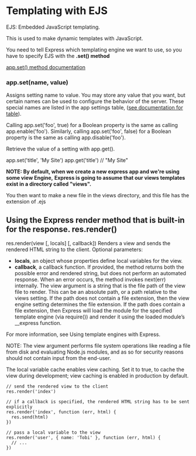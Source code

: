 # Templating with EJS

EJS:
Embedded JavaScript templating.

This is used to make dynamic templates with JavaScript.

You need to tell Express which templating engine we want to use, so you have to specify EJS with the **.set() method**

[app.set() method documentation](https://expressjs.com/en/api.html#app.set)

### app.set(name, value)

Assigns setting name to value.
You may store any value that you want, but certain names can be used to configure the behavior of the server.
These special names are listed in the app settings table, ([see documentation for table](https://expressjs.com/en/api.html#app.set)).

Calling app.set('foo', true) for a Boolean property is the same as calling app.enable('foo'). Similarly, calling app.set('foo', false) for a Boolean property is the same as calling app.disable('foo').

Retrieve the value of a setting with app.get().

app.set('title', 'My Site')
app.get('title') // "My Site"


**NOTE: By default, when we create a new express app and we're using some view Engine,**
**Express is going to assume that our views templates exist in a directory called "views".**

You then want to make a new file in the views directory, and this file has the extension of .ejs

## Using the Express render method that is built-in for the response.  res.render()

res.render(view [, locals] [, callback])
Renders a view and sends the rendered HTML string to the client. Optional parameters:

* **locals**, an object whose properties define local variables for the view.
* **callback**, a callback function. If provided, the method returns both the possible error and rendered string, but does not perform an automated response. When an error occurs, the method invokes next(err) internally.
The view argument is a string that is the file path of the view file to render. This can be an absolute path, or a path relative to the views setting. If the path does not contain a file extension, then the view engine setting determines the file extension. If the path does contain a file extension, then Express will load the module for the specified template engine (via require()) and render it using the loaded module’s __express function.


For more information, see Using template engines with Express.

NOTE: The view argument performs file system operations like reading a file from disk and evaluating Node.js modules, and as so for security reasons should not contain input from the end-user.

The local variable cache enables view caching. Set it to true, to cache the view during development; view caching is enabled in production by default.

```
// send the rendered view to the client
res.render('index')

// if a callback is specified, the rendered HTML string has to be sent explicitly
res.render('index', function (err, html) {
  res.send(html)
})

// pass a local variable to the view
res.render('user', { name: 'Tobi' }, function (err, html) {
  // ...
})
```
